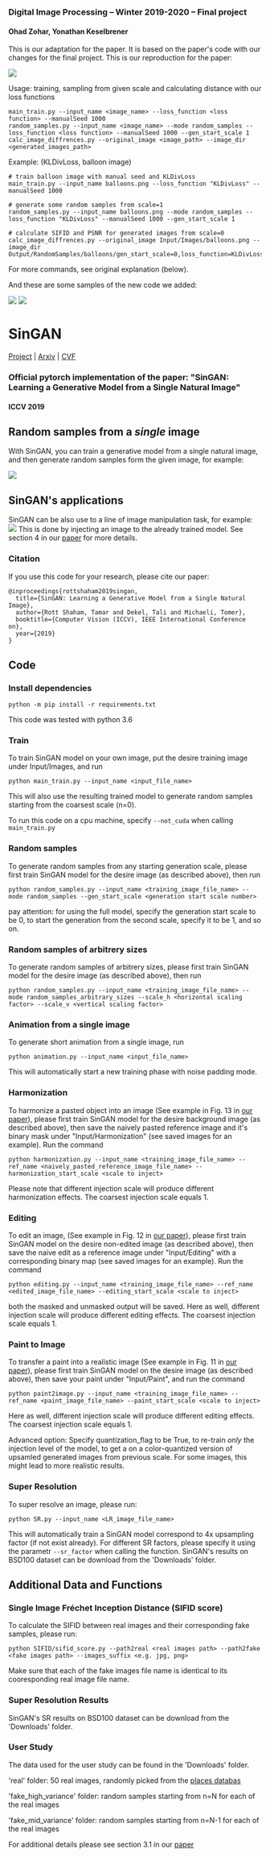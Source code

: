 
### Digital Image Processing – Winter 2019-2020 – Final project
####  Ohad Zohar, Yonathan Keselbrener

This is our adaptation for the paper. It is based on the paper's code with our changes for the final project.
This is our reproduction for the paper:
 
![](imgs/taub.png)


Usage:
training, sampling from given scale and calculating distance with our loss functions
```angular2
main_train.py --input_name <image_name> --loss_function <loss function> --manualSeed 1000
random_samples.py --input_name <image_name> --mode random_samples --loss_function <loss function> --manualSeed 1000 --gen_start_scale 1
calc_image_diffrences.py --original_image <image_path> --image_dir <generated_images_path>

```

Example: (KLDivLoss, balloon image)
```angular2
# train balloon image with manual seed and KLDivLoss
main_train.py --input_name balloons.png --loss_function "KLDivLoss" --manualSeed 1000

# generate some random samples from scale=1 
random_samples.py --input_name balloons.png --mode random_samples --loss_function "KLDivLoss" --manualSeed 1000 --gen_start_scale 1

# calculate SIFID and PSNR for generated images from scale=0
calc_image_diffrences.py --original_image Input/Images/balloons.png --image_dir Output/RandomSamples/balloons/gen_start_scale=0,loss_function=KLDivLoss
```
For more commands, see original explanation (below).

And these are some samples of the new code we added:

![](imgs/loss1.png)
![](imgs/loss2.png)




# SinGAN
[Project](http://webee.technion.ac.il/people/tomermic/SinGAN/SinGAN.htm) | [Arxiv](https://arxiv.org/pdf/1905.01164.pdf) | [CVF](http://openaccess.thecvf.com/content_ICCV_2019/papers/Shaham_SinGAN_Learning_a_Generative_Model_From_a_Single_Natural_Image_ICCV_2019_paper.pdf) 
### Official pytorch implementation of the paper: "SinGAN: Learning a Generative Model from a Single Natural Image"
####  ICCV 2019


## Random samples from a *single* image
With SinGAN, you can train a generative model from a single natural image, and then generate random samples form the given image, for example:

![](imgs/teaser.PNG)


## SinGAN's applications
SinGAN can be also use to a line of image manipulation task, for example:
 ![](imgs/manipulation.PNG)
This is done by injecting an image to the already trained model. See section 4 in our [paper](https://arxiv.org/pdf/1905.01164.pdf) for more details.


### Citation
If you use this code for your research, please cite our paper:

```
@inproceedings{rottshaham2019singan,
  title={SinGAN: Learning a Generative Model from a Single Natural Image},
  author={Rott Shaham, Tamar and Dekel, Tali and Michaeli, Tomer},
  booktitle={Computer Vision (ICCV), IEEE International Conference on},
  year={2019}
}
```

## Code

### Install dependencies

```
python -m pip install -r requirements.txt
```

This code was tested with python 3.6  

###  Train
To train SinGAN model on your own image, put the desire training image under Input/Images, and run

```
python main_train.py --input_name <input_file_name>
```

This will also use the resulting trained model to generate random samples starting from the coarsest scale (n=0).

To run this code on a cpu machine, specify `--not_cuda` when calling `main_train.py`

###  Random samples
To generate random samples from any starting generation scale, please first train SinGAN model for the desire image (as described above), then run 

```
python random_samples.py --input_name <training_image_file_name> --mode random_samples --gen_start_scale <generation start scale number>
```

pay attention: for using the full model, specify the generation start scale to be 0, to start the generation from the second scale, specify it to be 1, and so on. 

###  Random samples of arbitrery sizes
To generate random samples of arbitrery sizes, please first train SinGAN model for the desire image (as described above), then run 

```
python random_samples.py --input_name <training_image_file_name> --mode random_samples_arbitrary_sizes --scale_h <horizontal scaling factor> --scale_v <vertical scaling factor>
```

###  Animation from a single image

To generate short animation from a single image, run

```
python animation.py --input_name <input_file_name> 
```

This will automatically start a new training phase with noise padding mode.

###  Harmonization

To harmonize a pasted object into an image (See example in Fig. 13 in [our paper](https://arxiv.org/pdf/1905.01164.pdf)), please first train SinGAN model for the desire background image (as described above), then save the naively pasted reference image and it's binary mask under "Input/Harmonization" (see saved images for an example). Run the command

```
python harmonization.py --input_name <training_image_file_name> --ref_name <naively_pasted_reference_image_file_name> --harmonization_start_scale <scale to inject>

```

Please note that different injection scale will produce different harmonization effects. The coarsest injection scale equals 1. 

###  Editing

To edit an image, (See example in Fig. 12 in [our paper](https://arxiv.org/pdf/1905.01164.pdf)), please first train SinGAN model on the desire non-edited image (as described above), then save the naive edit as a reference image under "Input/Editing" with a corresponding binary map (see saved images for an example). Run the command

```
python editing.py --input_name <training_image_file_name> --ref_name <edited_image_file_name> --editing_start_scale <scale to inject>

```
both the masked and unmasked output will be saved.
Here as well, different injection scale will produce different editing effects. The coarsest injection scale equals 1. 

###  Paint to Image

To transfer a paint into a realistic image (See example in Fig. 11 in [our paper](https://arxiv.org/pdf/1905.01164.pdf)), please first train SinGAN model on the desire image (as described above), then save your paint under "Input/Paint", and run the command

```
python paint2image.py --input_name <training_image_file_name> --ref_name <paint_image_file_name> --paint_start_scale <scale to inject>

```
Here as well, different injection scale will produce different editing effects. The coarsest injection scale equals 1. 

Advanced option: Specify quantization_flag to be True, to re-train *only* the injection level of the model, to get a on a color-quantized version of upsamled generated images from previous scale. For some images, this might lead to more realistic results.

### Super Resolution
To super resolve an image, please run:
```
python SR.py --input_name <LR_image_file_name>
```
This will automatically train a SinGAN model correspond to 4x upsampling factor (if not exist already).
For different SR factors, please specify it using the parametr `--sr_factor` when calling the function.
SinGAN's results on BSD100 dataset can be download from the 'Downloads' folder.

## Additional Data and Functions

### Single Image Fréchet Inception Distance (SIFID score)
To calculate the SIFID between real images and their corresponding fake samples, please run:
```
python SIFID/sifid_score.py --path2real <real images path> --path2fake <fake images path> --images_suffix <e.g. jpg, png>
```  
Make sure that each of the fake images file name is identical to its cooresponding real image file name. 

### Super Resolution Results
SinGAN's SR results on BSD100 dataset can be download from the 'Downloads' folder.

### User Study
The data used for the user study can be found in the 'Downloads' folder. 

'real' folder: 50 real images, randomly picked from the [places databas](http://places.csail.mit.edu/)

'fake_high_variance' folder: random samples starting from n=N for each of the real images 

'fake_mid_variance' folder: random samples starting from n=N-1 for each of the real images 

For additional details please see section 3.1 in our [paper](https://arxiv.org/pdf/1905.01164.pdf)


